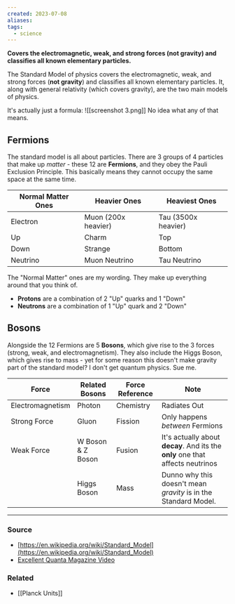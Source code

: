 ```yaml
---
created: 2023-07-08
aliases: 
tags:
  - science
---
```

**Covers the electromagnetic, weak, and strong forces (not gravity) and classifies all known elementary particles.**

The Standard Model of physics covers the electromagnetic, weak, and strong forces (**not gravity**) and classifies all known elementary particles. It, along with general relativity (which covers gravity), are the two main models of physics.

It's actually just a formula:
![[screenshot 3.png]]
No idea what any of that means.
## Fermions
The standard model is all about particles. There are 3 groups of 4 particles that make up *matter* - these 12 are **Fermions**, and they obey the Pauli Exclusion Principle. This basically means they cannot occupy the same space at the same time.

| Normal Matter Ones | Heavier Ones        | Heaviest Ones       |
| ------------------ | ------------------- | ------------------- |
| Electron           | Muon (200x heavier) | Tau (3500x heavier) |
| Up                 | Charm               | Top                 |
| Down               | Strange             | Bottom              |
| Neutrino           | Muon Neutrino       | Tau Neutrino        |
The "Normal Matter" ones are my wording. They make up everything around that you think of. 
- **Protons** are a combination of 2 "Up" quarks and 1 "Down"
- **Neutrons** are a combination of 1 "Up" quark and 2 "Down"
## Bosons
Alongside the 12 Fermions are 5 **Bosons**, which give rise to the 3 forces (strong, weak, and electromagnetism). They also include the Higgs Boson, which gives rise to mass - yet for some reason this doesn't make gravity part of the standard model? I don't get quantum physics. Sue me.

| Force            | Related Bosons    | Force Reference | Note                                                                           |
| ---------------- | ----------------- | --------------- | ------------------------------------------------------------------------------ |
| Electromagnetism | Photon            | Chemistry       | Radiates Out                                                                   |
| Strong Force     | Gluon             | Fission         | Only happens *between* Fermions                                                |
| Weak Force       | W Boson & Z Boson | Fusion          | It's actually about **decay**. And its the **only** one that affects neutrinos |
|                  | Higgs Boson       | Mass            | Dunno why this doesn't mean *gravity* is in the Standard Model.                |

****
### Source
- [https://en.wikipedia.org/wiki/Standard_Model](https://en.wikipedia.org/wiki/Standard_Model)
- [Excellent Quanta Magazine Video](https://youtu.be/Unl1jXFnzgo?si=PozYnshaYD2sOx5I)
### Related
- [[Planck Units]]

